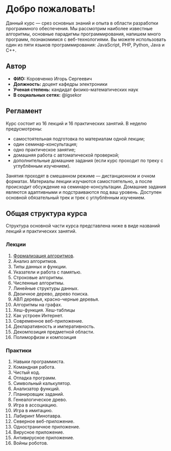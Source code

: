 # Добро пожаловать!

Данный курс — срез основных знаний и опыта в области разработки программного обеспечения. Мы рассмотрим наиболее известные алгоритмы, основные парадигмы программирования, напишем много программ, познакомимся с веб-технологиями. Вы можете использовать один из пяти языков программирования: JavaScript, PHP, Python, Java и C++.

## Автор

- **ФИО:** Коровченко Игорь Сергеевич
- **Должность:** доцент кафедры электроники
- **Ученая степень:** кандидат физико-математических наук
- **В социальных сетях:** @igsekor

## Регламент

Курс состоит из 16 лекций и 16 практических занятий. В неделю предусмотрены:

- самостоятельная подготовка по материалам одной лекции;
- один семинар-консультация;
- одно практическое занятие;
- домашняя работа с автоматической проверкой;
- дополнительные домашние задания (если курс проходит по треку с углублённым изучением).

Занятия проходят в смешанном режиме — дистанционном и очном форматах. Материалы лекции изучаются самостоятельно, а после происходит обсуждение на семинаре-консультации. Домашние задания являются адаптивными и подстраиваются под ваш уровень. Доступен основной обязательный трек и трек с углублённым изучением.

## Общая структура курса

Структура основной части курса представлена ниже в виде названий лекций и практических занятий.

### Лекции

1. [Формализация алгоритмов](lection-1/README.md).
2. Анализ алгоритмов.
3. Типы данных и функции.
4. Указатели и работа с памятью.
5. Строковые алгоритмы.
6. Численные алгоритмы.
7. Линейные структуры данных.
8. Двоичное дерево, дерево поиска.
9. АВЛ деревья, красно-черные деревья.
10. Алгоритмы на графах.
11. Хеш-функция. Хеш-таблицы
12. Как устроен Интернет.
13. Современное веб-приложение.
14. Декларативность и императивность.
15. Декомпозиция предметной области.
16. Полиморфизм и композиция

### Практики

1. Навыки программиста.
2. Командная работа.
3. Чистый код.
4. Отладка программ.
5. Символьный калькулятор.
6. Анализатор функций.
7. Планировщик заданий.
8. Генеалогическое древо.
9. Игра в ассоциацию.
10. Игра в имитацию.
11. Лабиринт Минотавра.
12. Северное веб-приложение.
13. Одностраничное приложение.
14. Вирусное приложение.
15. Антивирусное приложение.
16. Войны роботов.
